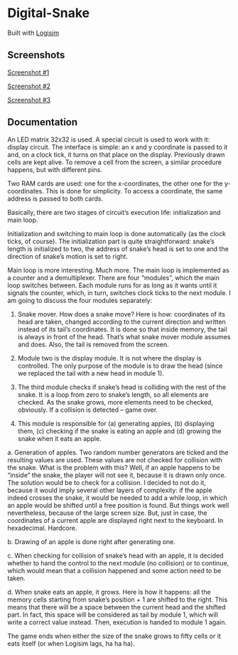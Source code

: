 # Digital-Snake
Built with [Logisim](http://www.cburch.com/logisim/)

## Screenshots

[Screenshot #1](https://github.com/meatich/Digital-Snake/blob/master/sshot-16.png)

[Screenshot #2](https://github.com/meatich/Digital-Snake/blob/master/sshot-25.png)

[Screenshot #3](https://github.com/meatich/Digital-Snake/blob/master/sshot-27.png)

## Documentation
An LED matrix 32x32 is used. A special circuit is used to work with it: display circuit. The interface is simple: an x and y coordinate is passed to it and, on a clock tick, it turns on that place on the display. Previously drawn cells are kept alive. To remove a cell from the screen, a similar procedure happens, but with different pins.

Two RAM cards are used: one for the x-coordinates, the other one for the y-coordinates. This is done for simplicity. To access a coordinate, the same address is passed to both cards. 

Basically, there are two stages of circuit’s execution life: initialization and main loop. 

Initialization and switching to main loop is done automatically (as the clock ticks, of course). The initialization part is quite straightforward: snake’s length is initialized to two, the address of snake’s head is set to one and the direction of snake’s motion is set to right. 

Main loop is more interesting. Much more. The main loop is implemented as a counter and a demultiplexer. There are four “modules”, which the main loop switches between. Each module runs for as long as it wants until it signals the counter, which, in turn, switches clock ticks to the next module. I am going to discuss the four modules separately:

1. Snake mover. How does a snake move? Here is how: coordinates of its head are taken, changed according to the current direction and written instead of its tail’s coordinates. It is done so that inside memory, the tail is always in front of the head. That’s what snake mover module assumes and does. Also, the tail is removed from the screen.

2. Module two is the display module. It is not where the display is controlled. The only purpose of the module is to draw the head (since we replaced the tail with a new head in module 1).

3. The third module checks if snake’s head is colliding with the rest of the snake. It is a loop from zero to snake’s length, so all elements are checked. As the snake grows, more elements need to be checked, obviously. If a collision is detected – game over.

4. This module is responsible for (a) generating apples, (b) displaying them, (c) checking if the snake is eating an apple and (d) growing the snake when it eats an apple. 

  a.	Generation of apples. Two random number generators are ticked and the resulting values are used. These values are not checked for collision with the snake. What is the problem with this? Well, if an apple happens to be “inside” the snake, the player will not see it, because it is drawn only once. The solution would be to check for a collision. I decided to not do it, because it would imply several other layers of complexity: if the apple indeed crosses the snake, it would be needed to add a while loop, in which an apple would be shifted until a free position is found. But things work well nevertheless, because of the large screen size. But, just in case, the coordinates of a current apple are displayed right next to the keyboard. In hexadecimal. Hardcore. 
  
  b.	Drawing of an apple is done right after generating one.
  
  c.	When checking for collision of snake’s head with an apple, it is decided whether to hand the control to the next module (no collision) or to continue, which would mean that a collision happened and some action need to be taken.
  
  d.	 When snake eats an apple, it grows. Here is how it happens: all the memory cells starting from snake’s position + 1 are shifted to the right. This means that there will be a space between the current head and the shifted part. In fact, this space will be considered as tail by module 1, which will write a correct value instead. Then, execution is handed to module 1 again.

The game ends when either the size of the snake grows to fifty cells or it eats itself (or when Logisim lags, ha ha ha).
